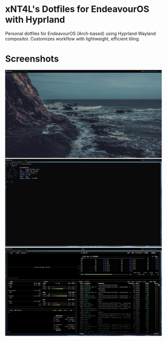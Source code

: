 # xNT4L's Dotfiles for EndeavourOS with Hyprland

Personal dotfiles for EndeavourOS (Arch-based) using Hyprland Wayland compositor. Customizes workflow with lightweight, efficient tiling.

# Screenshots

![1](Screenshots/1.png)
![2](Screenshots/2.png)
![3](Screenshots/3.png)

